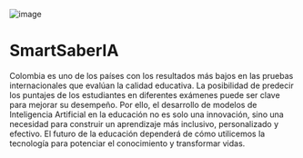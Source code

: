 ![image](https://github.com/user-attachments/assets/f1cc1e4e-bd7f-45d8-9c0c-acdbd8aa5714)
# SmartSaberIA
Colombia es uno de los países con los resultados más bajos en las pruebas internacionales que evalúan la calidad educativa. La posibilidad de predecir los puntajes de los estudiantes en diferentes exámenes puede ser clave para mejorar su desempeño. Por ello, el desarrollo de modelos de Inteligencia Artificial en la educación no es solo una innovación, sino una necesidad para construir un aprendizaje más inclusivo, personalizado y efectivo. El futuro de la educación dependerá de cómo utilicemos la tecnología para potenciar el conocimiento y transformar vidas.

